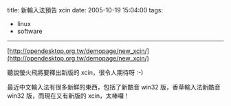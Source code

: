 title: 新輸入法預告 xcin
date: 2005-10-19 15:04:00
tags: 
- linux
- software
---

[http://opendesktop.org.tw/demopage/new_xcin/](http://opendesktop.org.tw/demopage/new_xcin/)

聽說螢火飛將要釋出新版的 xcin，很令人期待呀 :-)

最近中文輸入法有很多新鮮的東西，包括了新酷音 win32 版，香草輸入法新酷音 win32 版，而現在又有新版的 xcin，太棒囉！